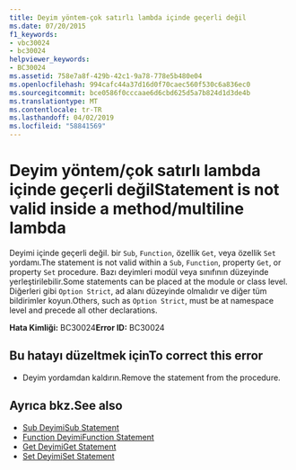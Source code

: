 ```yaml
---
title: Deyim yöntem-çok satırlı lambda içinde geçerli değil
ms.date: 07/20/2015
f1_keywords:
- vbc30024
- bc30024
helpviewer_keywords:
- BC30024
ms.assetid: 758e7a8f-429b-42c1-9a78-778e5b480e04
ms.openlocfilehash: 994cafc44a37d16d0f70caec560f530c6a836ec0
ms.sourcegitcommit: bce0586f0cccaae6d6cbd625d5a7b824d1d3de4b
ms.translationtype: MT
ms.contentlocale: tr-TR
ms.lasthandoff: 04/02/2019
ms.locfileid: "58841569"
---
```

# <a name="statement-is-not-valid-inside-a-methodmultiline-lambda"></a><span data-ttu-id="7795c-102">Deyim yöntem/çok satırlı lambda içinde geçerli değil</span><span class="sxs-lookup"><span data-stu-id="7795c-102">Statement is not valid inside a method/multiline lambda</span></span>
<span data-ttu-id="7795c-103">Deyimi içinde geçerli değil. bir `Sub`, `Function`, özellik `Get`, veya özellik `Set` yordamı.</span><span class="sxs-lookup"><span data-stu-id="7795c-103">The statement is not valid within a `Sub`, `Function`, property `Get`, or property `Set` procedure.</span></span> <span data-ttu-id="7795c-104">Bazı deyimleri modül veya sınıfının düzeyinde yerleştirilebilir.</span><span class="sxs-lookup"><span data-stu-id="7795c-104">Some statements can be placed at the module or class level.</span></span> <span data-ttu-id="7795c-105">Diğerleri gibi `Option Strict`, ad alanı düzeyinde olmalıdır ve diğer tüm bildirimler koyun.</span><span class="sxs-lookup"><span data-stu-id="7795c-105">Others, such as `Option Strict`, must be at namespace level and precede all other declarations.</span></span>  
  
 <span data-ttu-id="7795c-106">**Hata Kimliği:** BC30024</span><span class="sxs-lookup"><span data-stu-id="7795c-106">**Error ID:** BC30024</span></span>  
  
## <a name="to-correct-this-error"></a><span data-ttu-id="7795c-107">Bu hatayı düzeltmek için</span><span class="sxs-lookup"><span data-stu-id="7795c-107">To correct this error</span></span>  
  
-   <span data-ttu-id="7795c-108">Deyim yordamdan kaldırın.</span><span class="sxs-lookup"><span data-stu-id="7795c-108">Remove the statement from the procedure.</span></span>  
  
## <a name="see-also"></a><span data-ttu-id="7795c-109">Ayrıca bkz.</span><span class="sxs-lookup"><span data-stu-id="7795c-109">See also</span></span>

- [<span data-ttu-id="7795c-110">Sub Deyimi</span><span class="sxs-lookup"><span data-stu-id="7795c-110">Sub Statement</span></span>](../../../visual-basic/language-reference/statements/sub-statement.md)
- [<span data-ttu-id="7795c-111">Function Deyimi</span><span class="sxs-lookup"><span data-stu-id="7795c-111">Function Statement</span></span>](../../../visual-basic/language-reference/statements/function-statement.md)
- [<span data-ttu-id="7795c-112">Get Deyimi</span><span class="sxs-lookup"><span data-stu-id="7795c-112">Get Statement</span></span>](../../../visual-basic/language-reference/statements/get-statement.md)
- [<span data-ttu-id="7795c-113">Set Deyimi</span><span class="sxs-lookup"><span data-stu-id="7795c-113">Set Statement</span></span>](../../../visual-basic/language-reference/statements/set-statement.md)
